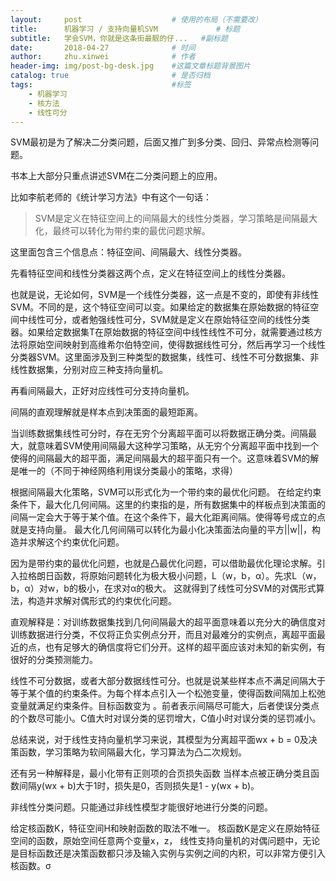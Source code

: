 ```yaml
---
layout:     post   				    # 使用的布局（不需要改）
title:      机器学习 / 支持向量机SVM				# 标题 
subtitle:   学会SVM，你就是这条街最靓的仔...   #副标题
date:       2018-04-27 				# 时间
author:     zhu.xinwei 		    	# 作者
header-img: img/post-bg-desk.jpg 	#这篇文章标题背景图片
catalog: true 						# 是否归档
tags:								#标签
    - 机器学习
    - 核方法
    - 线性可分
---
```


> 



SVM最初是为了解决二分类问题，后面又推广到多分类、回归、异常点检测等问题。

书本上大部分只重点讲述SVM在二分类问题上的应用。

比如李航老师的《统计学习方法》中有这个一句话：

> SVM是定义在特征空间上的间隔最大的线性分类器，学习策略是间隔最大化，最终可以转化为带约束的最优问题求解。

这里面包含三个信息点：特征空间、间隔最大、线性分类器。

先看特征空间和线性分类器这两个点，定义在特征空间上的线性分类器。

也就是说，无论如何，SVM是一个线性分类器，这一点是不变的，即使有非线性SVM。不同的是，这个特征空间可以变。如果给定的数据集在原始数据的特征空间中线性可分，或者勉强线性可分，SVM就是定义在原始特征空间的线性分类器。如果给定数据集T在原始数据的特征空间中线性线性不可分，就需要通过核方法将原始空间映射到高维希尔伯特空间，使得数据线性可分，然后再学习一个线性分类器SVM。这里面涉及到三种类型的数据集，线性可、线性不可分数据集、非线性数据集，分别对应三种支持向量机。

再看间隔最大，正好对应线性可分支持向量机。

间隔的直观理解就是样本点到决策面的最短距离。

当训练数据集线性可分时，存在无穷个分离超平面可以将数据正确分类。间隔最大，就意味着SVM使用间隔最大这种学习策略，从无穷个分离超平面中找到一个使得的间隔最大的超平面，满足间隔最大的超平面只有一个。这意味着SVM的解是唯一的（不同于神经网络利用误分类最小的策略，求得）

根据间隔最大化策略，SVM可以形式化为一个带约束的最优化问题。
在给定约束条件下，最大化几何间隔。这里的约束指的是，所有数据集中的样板点到决策面的间隔一定会大于等于某个值。在这个条件下，最大化距离间隔。使得等号成立的点就是支持向量。
最大化几何间隔可以转化为最小化决策面法向量的平方||w||，构造并求解这个约束优化问题。

因为是带约束的最优化问题，也就是凸最优化问题，可以借助最优化理论求解。引入拉格朗日函数，将原始问题转化为极大极小问题，L（w，b，α）。先求L（w，b，α）对w，b的极小，在求对α的极大。 这就得到了线性可分SVM的对偶形式算法，构造并求解对偶形式的约束优化问题。


直观解释是：对训练数据集找到几何间隔最大的超平面意味着以充分大的确信度对训练数据进行分类，不仅将正负实例点分开，而且对最难分的实例点，离超平面最近的点，也有足够大的确信度将它们分开。这样的超平面应该对未知的新实例，有很好的分类预测能力。

线性不可分数据，或者大部分数据线性可分。也就是说某些样本点不满足间隔大于等于某个值的约束条件。为每个样本点引入一个松弛变量，使得函数间隔加上松弛变量就满足约束条件。目标函数变为 。前者表示间隔尽可能大，后者使误分类点的个数尽可能小。C值大时对误分类的惩罚增大，C值小时对误分类的惩罚减小。

总结来说，对于线性支持向量机学习来说，其模型为分离超平面wx + b = 0及决策函数，学习策略为软间隔最大化，学习算法为凸二次规划。

还有另一种解释是，最小化带有正则项的合页损失函数
当样本点被正确分类且函数间隔y(wx + b)大于1时，损失是0，否则损失是1 - y(wx + b)。



非线性分类问题。只能通过非线性模型才能很好地进行分类的问题。

给定核函数K，特征空间H和映射函数的取法不唯一。
核函数K是定义在原始特征空间的函数，原始空间任意两个变量x，z，
线性支持向量机的对偶问题中，无论是目标函数还是决策函数都只涉及输入实例与实例之间的内积，可以非常方便引入核函数。σ